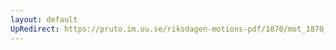 ```yaml
---
layout: default
UpRedirect: https://pruto.im.uu.se/riksdagen-motions-pdf/1870/mot_1870__ak__192/mot_1870__ak__192-003.pdf
---
```

